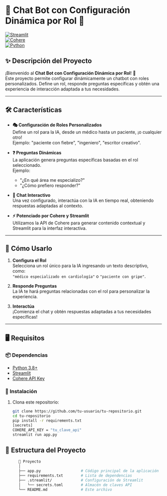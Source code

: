 # 🌟 **Chat Bot con Configuración Dinámica por Rol** 🌟

[![Streamlit](https://img.shields.io/badge/Streamlit-App-red?style=for-the-badge)](https://streamlit.io/)  
[![Cohere](https://img.shields.io/badge/Cohere-API-blue?style=for-the-badge)](https://cohere.ai/)  
[![Python](https://img.shields.io/badge/Python-3.8%2B-yellow?style=for-the-badge)](https://www.python.org/)

## ✨ **Descripción del Proyecto**

¡Bienvenido al **Chat Bot con Configuración Dinámica por Rol**! 🚀  
Este proyecto permite configurar dinámicamente un chatbot con roles personalizados. Define un rol, responde preguntas específicas y obtén una experiencia de interacción adaptada a tus necesidades.

---

## 🛠️ **Características**

- **🎭 Configuración de Roles Personalizados**  
  Define un rol para la IA, desde un médico hasta un paciente, ¡o cualquier otro!  
  Ejemplo: "paciente con fiebre", "ingeniero", "escritor creativo".

- **❓ Preguntas Dinámicas**  
  La aplicación genera preguntas específicas basadas en el rol seleccionado.  
  Ejemplo:  
  - "¿En qué área me especializo?"  
  - "¿Cómo prefiero responder?"

- **💬 Chat Interactivo**  
  Una vez configurado, interactúa con la IA en tiempo real, obteniendo respuestas adaptadas al contexto.

- **⚡ Potenciado por Cohere y Streamlit**  
  Utilizamos la API de Cohere para generar contenido contextual y Streamlit para la interfaz interactiva.

---

## 🚀 **Cómo Usarlo**

1. **Configura el Rol**  
   Selecciona un rol único para la IA ingresando un texto descriptivo, como:  
   `"médico especializado en cardiología"` o `"paciente con gripe"`.

2. **Responde Preguntas**  
   La IA te hará preguntas relacionadas con el rol para personalizar la experiencia.

3. **Interactúa**  
   ¡Comienza el chat y obtén respuestas adaptadas a tus necesidades específicas!

---

## 🖥️ **Requisitos**

### 📦 **Dependencias**

- [Python 3.8+](https://www.python.org/)  
- [Streamlit](https://streamlit.io/)  
- [Cohere API Key](https://cohere.ai/)

### 🔧 **Instalación**

1. Clona este repositorio:
   ```bash
   git clone https://github.com/tu-usuario/tu-repositorio.git
   cd tu-repositorio
   pip install -r requirements.txt
   [secrets]
   COHERE_API_KEY = "tu_clave_api"
   streamlit run app.py
   
## 🧩 Estructura del Proyecto   
```bash 
      📂 Proyecto
      │
      ├── app.py                  # Código principal de la aplicación
      ├── requirements.txt        # Lista de dependencias
      ├── .streamlit/             # Configuración de Streamlit
      │   └── secrets.toml        # Almacén de claves API
      └── README.md               # Este archivo



